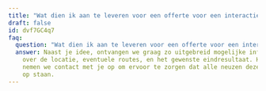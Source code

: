 ```yaml
---
title: "Wat dien ik aan te leveren voor een offerte voor een interactieve video? "
draft: false
id: dvf7GC4q7
faq:
  question: "Wat dien ik aan te leveren voor een offerte voor een interactieve video? "
  answer: Naast je idee, ontvangen we graag zo uitgebreid mogelijke informatie
    over de locatie, eventuele routes, en het gewenste eindresultaat. Hierna
    nemen we contact met je op om ervoor te zorgen dat alle neuzen dezelfde kant
    op staan.
---
```

